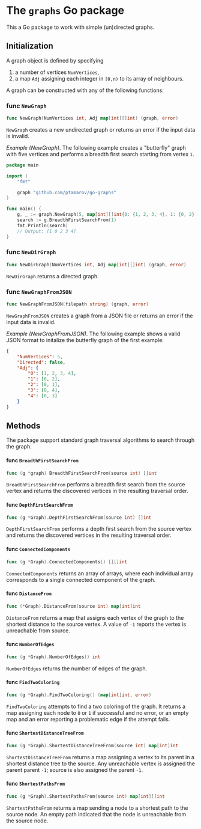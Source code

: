 # The `graphs` Go package

This a Go package to work with simple (un)directed graphs.

## Initialization

A graph object is defined by specifying

1. a number of vertices `NumVertices`,
2. a map `Adj` assigning each integer in `[0,n)` to its array of neighbours.

A graph can be constructed with any of the following functions:

### func `NewGraph`
```go
func NewGraph(NumVertices int, Adj map[int][]int) (graph, error)
```
`NewGraph` creates a new undirected graph or returns an error if the
input data is invalid. 

_Example (NewGraph)_. The following example creates a "butterfly" graph with five vertices
and performs a breadth first search starting from vertex `1`.
```go
package main 

import (
    "fmt"

    graph "github.com/ptamarov/go-graphs"
)

func main() {
	g, _ := graph.NewGraph(5, map[int][]int{0: {1, 2, 3, 4}, 1: {0, 2}, 2: {0, 1}, 3: {0, 4}, 4: {0, 3}})
    search := g.BreadthFirstSearchFrom(1)
    fmt.Println(search)
    // Output: [1 0 2 3 4]
}
```

### func `NewDirGraph`
```go 
func NewDirGraph(NumVertices int, Adj map[int][]int) (graph, error)
```
`NewDirGraph` returns a directed graph.

### func `NewGraphFromJSON`
```go
func NewGraphFromJSON(filepath string) (graph, error) 
```
`NewGraphFromJSON` creates a graph from a JSON file or returns an error if the
input data is invalid.

_Example (NewGraphFromJSON)_. The following example shows a valid JSON format to initalize the butterfly graph
of the first example:
```json
{
    "NumVertices": 5,
    "Directed": false,
    "Adj": {
        "0": [1, 2, 3, 4],
        "1": [0, 2],
        "2": [0, 1],
        "3": [0, 4],
        "4": [0, 3]
    }
}
```

## Methods 

The package support standard graph traversal algorithms to search through the graph.

#### func `BreadthFirstSearchFrom`
```go
func (g *graph) BreadthFirstSearchFrom(source int) []int
```
`BreadthFirstSearchFrom` performs a breadth first search from the source vertex
and returns the discovered vertices in the resulting traversal order. 

#### func `DepthFirstSearchFrom`
```go
func (g *Graph).DepthFirstSearchFrom(source int) []int
```
`DepthFirstSearchFrom` performs a depth first search from the source vertex and 
returns the discovered vertices in the resulting traversal order.  

#### func `ConnectedComponents`
```go
func (g *Graph).ConnectedComponents() [][]int
```
`ConnectedComponents` returns an array of arrays, where each individual array 
corresponds to a single connected component of the graph.

#### func `DistanceFrom`
```go
func (*Graph).DistanceFrom(source int) map[int]int
```
`DistanceFrom` returns a map that assigns each vertex of the graph to the
shortest distance to the source vertex. A value of `-1` reports the vertex is
unreachable from source. 

#### func `NumberOfEdges`
```go
func (g *Graph).NumberOfEdges() int
```
`NumberOfEdges` returns the number of edges of the graph.

#### func `FindTwoColoring`
```go
func (g *Graph).FindTwoColoring() (map[int]int, error)
```
`FindTwoColoring` attempts to find a two coloring of the graph. It returns
a map assigning each node to `0` or `1` if successful and no error, or an 
empty map and an error reporting a problematic edge if the attempt fails.

#### func `ShortestDistanceTreeFrom`
```go
func (g *Graph).ShortestDistanceTreeFrom(source int) map[int]int
```
`ShortestDistanceTreeFrom` returns a map assigning a vertex to its parent
in a shortest distance tree to the source. Any unreachable vertex is assigned
the parent parent `-1`; source is also assigned the parent `-1`.

#### func `ShortestPathsFrom`
```go
func (g *Graph).ShortestPathsFrom(source int) map[int][]int
```
`ShortestPathsFrom` returns a map sending a node to a shortest
path to the source node. An empty path indicated that the node
is unreachable from the source node.

